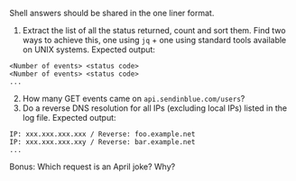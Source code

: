 Shell answers should be shared in the one liner format.

1) Extract the list of all the status returned, count and sort them. Find two ways to achieve this, one using `jq` + one using standard tools available on UNIX systems. Expected output:
```
<Number of events> <status code>
<Number of events> <status code>
...
```
2) How many GET events came on `api.sendinblue.com/users`?
3) Do a reverse DNS resolution for all IPs (excluding local IPs) listed in the log file. Expected output:
```
IP: xxx.xxx.xxx.xxx / Reverse: foo.example.net
IP: xxx.xxx.xxx.xxy / Reverse: bar.example.net
...
```

Bonus: Which request is an April joke? Why?
